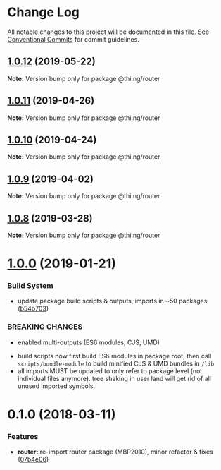 # Change Log

All notable changes to this project will be documented in this file.
See [Conventional Commits](https://conventionalcommits.org) for commit guidelines.

## [1.0.12](https://github.com/thi-ng/umbrella/compare/@thi.ng/router@1.0.11...@thi.ng/router@1.0.12) (2019-05-22)

**Note:** Version bump only for package @thi.ng/router





## [1.0.11](https://github.com/thi-ng/umbrella/compare/@thi.ng/router@1.0.10...@thi.ng/router@1.0.11) (2019-04-26)

**Note:** Version bump only for package @thi.ng/router





## [1.0.10](https://github.com/thi-ng/umbrella/compare/@thi.ng/router@1.0.9...@thi.ng/router@1.0.10) (2019-04-24)

**Note:** Version bump only for package @thi.ng/router





## [1.0.9](https://github.com/thi-ng/umbrella/compare/@thi.ng/router@1.0.8...@thi.ng/router@1.0.9) (2019-04-02)

**Note:** Version bump only for package @thi.ng/router





## [1.0.8](https://github.com/thi-ng/umbrella/compare/@thi.ng/router@1.0.7...@thi.ng/router@1.0.8) (2019-03-28)

**Note:** Version bump only for package @thi.ng/router







# [1.0.0](https://github.com/thi-ng/umbrella/compare/@thi.ng/router@0.1.30...@thi.ng/router@1.0.0) (2019-01-21)


### Build System

* update package build scripts & outputs, imports in ~50 packages ([b54b703](https://github.com/thi-ng/umbrella/commit/b54b703))


### BREAKING CHANGES

* enabled multi-outputs (ES6 modules, CJS, UMD)

- build scripts now first build ES6 modules in package root, then call
  `scripts/bundle-module` to build minified CJS & UMD bundles in `/lib`
- all imports MUST be updated to only refer to package level
  (not individual files anymore). tree shaking in user land will get rid of
  all unused imported symbols.


<a name="0.1.0"></a>
# 0.1.0 (2018-03-11)


### Features

* **router:** re-import router package (MBP2010), minor refactor & fixes ([07b4e06](https://github.com/thi-ng/umbrella/commit/07b4e06))
